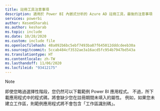 ```yaml
---
title: 註冊工具注意事項
description: 適用於 Power BI 內嵌式分析的 Azure AD 註冊工具，最後的注意事項
services: powerbi
author: KesemSharabi
ms.author: kesharab
ms.topic: include
ms.date: 10/28/2020
ms.custom: include file
ms.openlocfilehash: 48a092b6bc5ebf7493ba87f645012dddcdeeb30a
ms.sourcegitcommit: 5ccab484cf3532ae3a16acd5fc954b7947bd543a
ms.translationtype: HT
ms.contentlocale: zh-TW
ms.lasthandoff: 11/06/2020
ms.locfileid: "93412175"
---
```

>[!NOTE]
>即使您略過選擇性階段，您仍然可以下載範例 Power BI 應用程式。 不過，所下載應用程式中的程式碼，將會缺少您在註冊期間未填入的屬性。 例如，如果您未建立工作區，則範例應用程式將不會包含「工作區識別碼」。